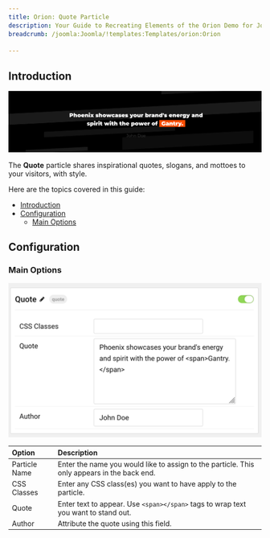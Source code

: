 ```yaml
---
title: Orion: Quote Particle
description: Your Guide to Recreating Elements of the Orion Demo for Joomla
breadcrumb: /joomla:Joomla/!templates:Templates/orion:Orion

---
```


## Introduction

![](assets/particle_quote1.png)

The **Quote** particle shares inspirational quotes, slogans, and mottoes to your visitors, with style.

Here are the topics covered in this guide:

- [Introduction](#introduction)
- [Configuration](#configuration)
  - [Main Options](#main-options)

## Configuration

### Main Options 

![](assets/particle_quote2.png)

| Option        | Description                                                                                 |
| :------------ | :------------------------------------------------------------------------------------------ |
| Particle Name | Enter the name you would like to assign to the particle. This only appears in the back end. |
| CSS Classes   | Enter any CSS class(es) you want to have apply to the particle.                             |
| Quote         | Enter text to appear. Use `<span></span>` tags to wrap text you want to stand out.          |
| Author        | Attribute the quote using this field.                                                       |